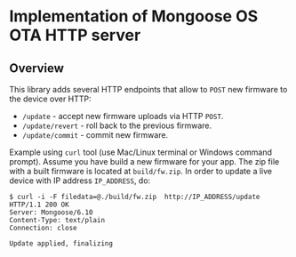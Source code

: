 # Implementation of Mongoose OS OTA HTTP server

## Overview

This library adds several HTTP endpoints that allow to `POST` new firmware
to the device over HTTP:

- `/update` - accept new firmware uploads via HTTP `POST`.
- `/update/revert` - roll back to the previous firmware.
- `/update/commit` - commit new firmware.

Example using `curl` tool (use Mac/Linux terminal or Windows command prompt).
Assume you have build a new firmware for your app. The zip file with a
built firmware is located at `build/fw.zip`. In order to update a live
device with IP address `IP_ADDRESS`, do:

```
$ curl -i -F filedata=@./build/fw.zip  http://IP_ADDRESS/update
HTTP/1.1 200 OK
Server: Mongoose/6.10
Content-Type: text/plain
Connection: close

Update applied, finalizing
```
